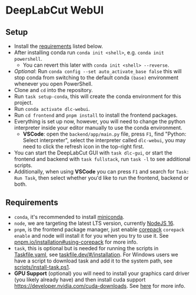 # DeepLabCut WebUI

## Setup

- Install the [requirements](#requirements) listed below.
- After installing conda run `conda init <shell>`, e.g. `conda init powershell`.
  - You can revert this later with `conda init <shell> --reverse`.
- *Optional*: Run `conda config --set auto_activate_base false` this will stop conda from switching to the default conda `(base)` environment whenever you open PowerShell.
- Clone and `cd` into the repository.
- Run `task setup-conda`, this will create the conda environment for this project.
- Run `conda activate dlc-webui`.
- Run `cd frontend` and `pnpm install` to install the frontend packages.
- Everything is set up now, however, you will need to change the python interpreter inside your editor manually to use the conda environment.
  - **VSCode**: open the `backend/app/main.py` file, press `F1`, find "Python: Select interpreter", select the interpreter called `dlc-webui`, you may need to click the refresh icon in the top-right first.
- You can start the DeepLabCut GUI with `task dlc-gui`, or start the frontend and backend with `task fullstack`, run `task -l` to see additional scripts.
- Additionally, when using **VSCode** you can press `F1` and search for `Task: Run Task`, then select whether you'd like to run the frontend, backend or both.

## Requirements

- `conda`, it's recommended to install [miniconda](https://docs.conda.io/en/latest/miniconda.html).
- `node`, we are targeting the latest LTS version, currently [NodeJS 16](https://nodejs.org/en/download/).
- `pnpm`, is the frontend package manager, just enable [corepack](https://nodejs.org/api/corepack.html) `corepack enable` and node will install it for you when you try to use it. See [pnpm.io/installation#using-corepack](https://pnpm.io/installation#using-corepack) for more info.
- `task`, this is optional but is needed for running the scripts in [Taskfile.yaml](Taskfile.yaml), see [taskfile.dev/#/installation](https://taskfile.dev/#/installation). For Windows users we have a script to download task and add it to the system path, see [scripts/install-task.ps1](scripts/install-task.ps1).
- **GPU Support** (optional) you will need to install your graphics card driver (you likely already have) and then install cuda support https://developer.nvidia.com/cuda-downloads. See [here](https://github.com/DeepLabCut/DeepLabCut/blob/master/docs/installation.md#gpu-support) for more info.

